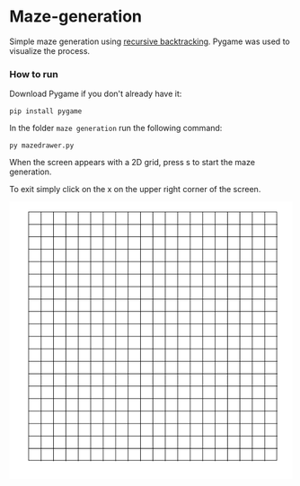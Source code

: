 # Maze-generation
Simple maze generation using [recursive backtracking](https://en.wikipedia.org/wiki/Maze_generation_algorithm).
Pygame was used to visualize the process.

### How to run
Download Pygame if you don't already have it:


    pip install pygame


In the folder ``maze generation`` run the following command:


    py mazedrawer.py


When the screen appears with a 2D grid, press s to start the maze generation.


To exit simply click on the x on the upper right corner of the screen.

![Maze generation visualization](maze_generator.gif)
